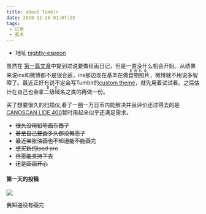 ```yaml
---  
title: about Tumblr
date: 2018-11-26 01:07:23  
tags:
 - 日常
 - 美术
---
```


+ 地址 [nightly-espeon](https://nightly-espeon.tumblr.com/)



虽然在 [第一篇文章](/articles/about-this-blog.html)中提到过说要做绘画日记，但是一直没什么机会开始。从结果来说ins和微博都不是很合适，ins那边现在基本在做<ruby>食物照片<rt> 黑暗料理 </rt></ruby> ，微博就不用说多智障了。最近正好有说不定会写Tumblr的[custom theme](https://www.tumblr.com/docs/custom_themes)，就先用着试试看。之后估计在自己也会拿<ruby>二级域名<rt> 新坑 </rt></ruby> 之类的再做一份。

买了想要很久的扫描仪,看了一圈一万日币内能解决并且评价还过得去的是[CANOSCAN LIDE 400](https://www.amazon.co.jp/gp/product/B07G13HG3V/)暂时用起来似乎还满足需求。

+ <del>很久没用铅笔画东西了</del>
+ <del>甚至自己要画多久都没概念了</del>
+ <del>最近某张油画也不知道能不能画完</del>
+ <del>想买新的ipad pro </del> 
+  <del>但愿能坚持下去 </del> 
+ <del>还是画画开心</del>

#### 第一天的投稿

![](https://cloud.rainy.me/blog/a23f39.jpg)


<del>我知道没有画完</del>
